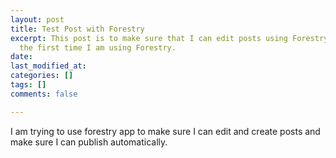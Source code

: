```yaml
---
layout: post
title: Test Post with Forestry
excerpt: This post is to make sure that I can edit posts using Forestry as this is
  the first time I am using Forestry.
date: 
last_modified_at: 
categories: []
tags: []
comments: false

---
```

I am trying to use forestry app to make sure I can edit and create posts and make sure I can publish automatically.